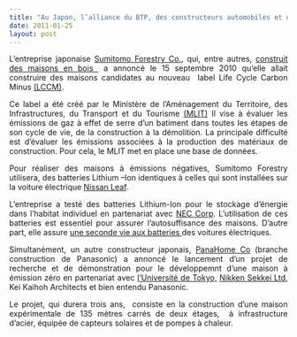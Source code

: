 ```yaml
---
title: "Au Japon, l’alliance du BTP, des constructeurs automobiles et de l’industrie électrique pour des maisons zéro émission"
date: 2011-01-25
layout: post
---
```


<p style="text-align: justify">L’entreprise japonaise <a href="http://sfc.jp/english/,">Sumitomo Forestry Co.</a>, qui, entre autres, <a href="http://sfc.jp/english/information/jigyou/sintiku/">construit des maisons en bois </a> a annoncé le 15 septembre 2010 qu’elle allait construire des maisons candidates au nouveau  label Life Cycle Carbon Minus <a href="http://www.globalwood.org/market/timber_prices_2009/aaw20100702c.htm">(LCCM)</a>.</p> <p style="text-align: justify">Ce label a été créé par le Ministère de l’Aménagement du Territoire, des Infrastructures, du Transport et du Tourisme <a href="http://www.mlit.go.jp/index_e.html">(MLIT)</a> Il vise à évaluer les émissions de gaz à effet de serre d’un batiment dans toutes les étapes de son cycle de vie, de la construction à la démolition. La principale difficulté est d’évaluer les émissions associées à la production des matériaux de construction. Pour cela, le MLIT met en place une base de données.</p> <p style="text-align: justify">Pour réaliser des maisons à émissions négatives, Sumitomo Forestry utilisera, des batteries Lithium –Ion identiques à celles qui sont installées sur la voiture électrique <a href="http://en.wikipedia.org/wiki/Nissan_Leaf">Nissan Leaf</a>. </p>  <!--more-->   <p style="text-align: justify">L’entreprise a testé des batteries Lithium-Ion pour le stockage d’énergie dans l’habitat individuel en partenariat avec <a href="http://en.wikipedia.org/wiki/NEC">NEC Corp</a>. L’utilisation de ces batteries est essentiel pour assurer l’autosuffisance des maisons. D’autre part, elle assure <a href="http://www.electron-economy.org/article-la-seconde-vie-des-batteries-lithium-cle-de-la-rentabilite-de-la-voiture-100-electrique-63213983.html" target="_blank">une seconde vie aux batteries </a>des voitures électriques. </p> <p style="text-align: justify">Simultanément, un autre constructeur japonais, <a href="http://www.panahome.jp/english/index.html">PanaHome Co</a> (branche construction de Panasonic) a annoncé le lancement d’un projet de recherche et de démonstration pour le développemnt d’une maison à émission zéro en partenariat avec <a href="http://www.u-tokyo.ac.jp/index_e.html">l’Université de Tokyo,</a> <a href="http://www.nikken.co.jp/ja/">Nikken Sekkei Ltd</a>, Kei Kaihoh Architects et bien entendu Panasonic.</p> <p style="text-align: justify">Le projet, qui durera trois ans,  consiste en la construction d’une maison expérimentale de 135 mètres carrés de deux étages,  à infrastructure d’acier, équipée de capteurs solaires et de pompes à chaleur.</p>
